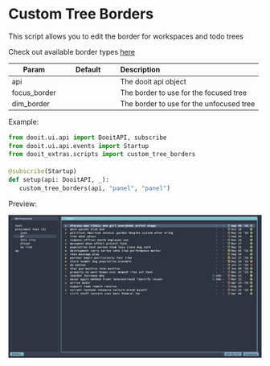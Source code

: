 # Custom Tree Borders

This script allows you to edit the border for workspaces and todo trees

Check out available border types [here](https://textual.textualize.io/styles/border/#all-border-types)

| Param|<div style="width: 100px">Default</div> |Description|
| ------------- | :----------------:  | :----------------------------------------------------------------------------------------|
| api           |                     | The dooit api object                                                                     |
| focus_border  |                     | The border to use for the focused tree                                                   |
| dim_border    |                     | The border to use for the unfocused tree                                                 |

Example:

```py
from dooit.ui.api import DooitAPI, subscribe
from dooit.ui.api.events import Startup
from dooit_extras.scripts import custom_tree_borders

@subscribe(Startup)
def setup(api: DooitAPI, _):
   custom_tree_borders(api, "panel", "panel")
```

Preview:

![Custom Tree Borders](./previews/custom_tree_borders.png)
